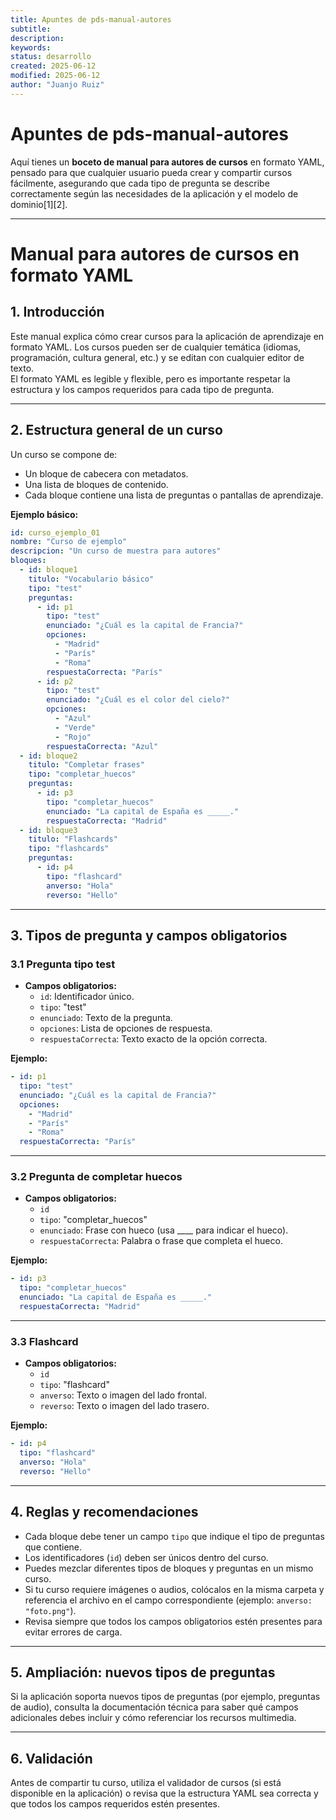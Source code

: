 ```yaml
---  
title: Apuntes de pds-manual-autores 
subtitle:  
description:  
keywords:  
status: desarrollo  
created: 2025-06-12  
modified: 2025-06-12  
author: "Juanjo Ruiz"  
---  
```

 
# Apuntes de pds-manual-autores  
 
Aquí tienes un **boceto de manual para autores de cursos** en formato YAML, pensado para que cualquier usuario pueda crear y compartir cursos fácilmente, asegurando que cada tipo de pregunta se describe correctamente según las necesidades de la aplicación y el modelo de dominio[1][2].

---

# Manual para autores de cursos en formato YAML

## 1. Introducción

Este manual explica cómo crear cursos para la aplicación de aprendizaje en formato YAML. Los cursos pueden ser de cualquier temática (idiomas, programación, cultura general, etc.) y se editan con cualquier editor de texto.  
El formato YAML es legible y flexible, pero es importante respetar la estructura y los campos requeridos para cada tipo de pregunta.

---

## 2. Estructura general de un curso

Un curso se compone de:
- Un bloque de cabecera con metadatos.
- Una lista de bloques de contenido.
- Cada bloque contiene una lista de preguntas o pantallas de aprendizaje.

**Ejemplo básico:**

```yaml
id: curso_ejemplo_01
nombre: "Curso de ejemplo"
descripcion: "Un curso de muestra para autores"
bloques:
  - id: bloque1
    titulo: "Vocabulario básico"
    tipo: "test"
    preguntas:
      - id: p1
        tipo: "test"
        enunciado: "¿Cuál es la capital de Francia?"
        opciones:
          - "Madrid"
          - "París"
          - "Roma"
        respuestaCorrecta: "París"
      - id: p2
        tipo: "test"
        enunciado: "¿Cuál es el color del cielo?"
        opciones:
          - "Azul"
          - "Verde"
          - "Rojo"
        respuestaCorrecta: "Azul"
  - id: bloque2
    titulo: "Completar frases"
    tipo: "completar_huecos"
    preguntas:
      - id: p3
        tipo: "completar_huecos"
        enunciado: "La capital de España es _____."
        respuestaCorrecta: "Madrid"
  - id: bloque3
    titulo: "Flashcards"
    tipo: "flashcards"
    preguntas:
      - id: p4
        tipo: "flashcard"
        anverso: "Hola"
        reverso: "Hello"
```

---

## 3. Tipos de pregunta y campos obligatorios

### 3.1 Pregunta tipo test

- **Campos obligatorios:**
  - `id`: Identificador único.
  - `tipo`: "test"
  - `enunciado`: Texto de la pregunta.
  - `opciones`: Lista de opciones de respuesta.
  - `respuestaCorrecta`: Texto exacto de la opción correcta.

**Ejemplo:**
```yaml
- id: p1
  tipo: "test"
  enunciado: "¿Cuál es la capital de Francia?"
  opciones:
    - "Madrid"
    - "París"
    - "Roma"
  respuestaCorrecta: "París"
```

---

### 3.2 Pregunta de completar huecos

- **Campos obligatorios:**
  - `id`
  - `tipo`: "completar_huecos"
  - `enunciado`: Frase con hueco (usa ____ para indicar el hueco).
  - `respuestaCorrecta`: Palabra o frase que completa el hueco.

**Ejemplo:**
```yaml
- id: p3
  tipo: "completar_huecos"
  enunciado: "La capital de España es _____."
  respuestaCorrecta: "Madrid"
```

---

### 3.3 Flashcard

- **Campos obligatorios:**
  - `id`
  - `tipo`: "flashcard"
  - `anverso`: Texto o imagen del lado frontal.
  - `reverso`: Texto o imagen del lado trasero.

**Ejemplo:**
```yaml
- id: p4
  tipo: "flashcard"
  anverso: "Hola"
  reverso: "Hello"
```

---

## 4. Reglas y recomendaciones

- Cada bloque debe tener un campo `tipo` que indique el tipo de preguntas que contiene.
- Los identificadores (`id`) deben ser únicos dentro del curso.
- Puedes mezclar diferentes tipos de bloques y preguntas en un mismo curso.
- Si tu curso requiere imágenes o audios, colócalos en la misma carpeta y referencia el archivo en el campo correspondiente (ejemplo: `anverso: "foto.png"`).
- Revisa siempre que todos los campos obligatorios estén presentes para evitar errores de carga.

---

## 5. Ampliación: nuevos tipos de preguntas

Si la aplicación soporta nuevos tipos de preguntas (por ejemplo, preguntas de audio), consulta la documentación técnica para saber qué campos adicionales debes incluir y cómo referenciar los recursos multimedia.

---

## 6. Validación

Antes de compartir tu curso, utiliza el validador de cursos (si está disponible en la aplicación) o revisa que la estructura YAML sea correcta y que todos los campos requeridos estén presentes.

